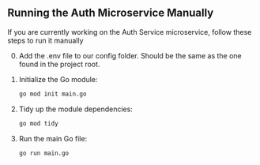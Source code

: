 ## Running the Auth Microservice Manually

If you are currently working on the Auth Service microservice, follow these steps to run it manually

0. Add the .env file to our config folder. Should be the same as the one found in the project root.

1. Initialize the Go module:
    ```sh
    go mod init main.go
    ```

2. Tidy up the module dependencies:
    ```sh
    go mod tidy
    ```

3. Run the main Go file:
    ```sh
    go run main.go
    ```